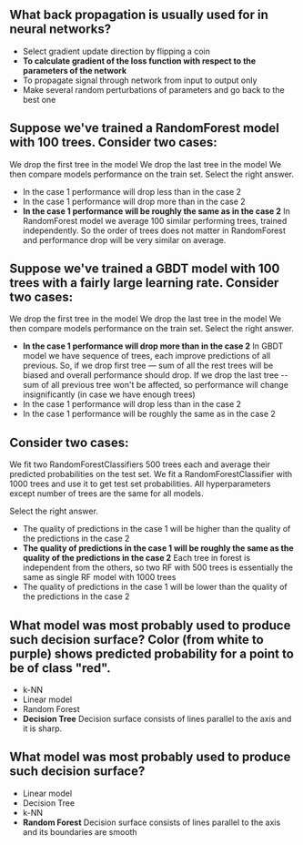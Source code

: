 ## What back propagation is usually used for in neural networks?


* Select gradient update direction by flipping a coin
* **To calculate gradient of the loss function with respect to the parameters of the network**
* To propagate signal through network from input to output only
* Make several random perturbations of parameters and go back to the best one

## Suppose we've trained a RandomForest model with 100 trees. Consider two cases:

We drop the first tree in the model
We drop the last tree in the model
We then compare models performance on the train set. Select the right answer.


* In the case 1 performance will drop less than in the case 2
* In the case 1 performance will drop more than in the case 2
* **In the case 1 performance will be roughly the same as in the case 2** In RandomForest model we average 100 similar performing trees, trained independently. So the order of trees does not matter in RandomForest and performance drop will be very similar on average.

## Suppose we've trained a GBDT model with 100 trees with a fairly large learning rate. Consider two cases:

We drop the first tree in the model
We drop the last tree in the model
We then compare models performance on the train set. Select the right answer.


* **In the case 1 performance will drop more than in the case 2** In GBDT model we have sequence of trees, each improve predictions of all previous. So, if we drop first tree — sum of all the rest trees will be biased and overall performance should drop. If we drop the last tree -- sum of all previous tree won't be affected, so performance will change insignificantly (in case we have enough trees)
* In the case 1 performance will drop less than in the case 2
* In the case 1 performance will be roughly the same as in the case 2

## Consider two cases:

We fit two RandomForestClassifiers 500 trees each and average their predicted probabilities on the test set.
We fit a RandomForestClassifier with 1000 trees and use it to get test set probabilities.
All hyperparameters except number of trees are the same for all models.

Select the right answer.


* The quality of predictions in the case 1 will be higher than the quality of the predictions in the case 2
* **The quality of predictions in the case 1 will be roughly the same as the quality of the predictions in the case 2** Each tree in forest is independent from the others, so two RF with 500 trees is essentially the same as single RF model with 1000 trees
* The quality of predictions in the case 1 will be lower than the quality of the predictions in the case 2

## What model was most probably used to produce such decision surface? Color (from white to purple) shows predicted probability for a point to be of class "red".

* k-NN
* Linear model
* Random Forest
* **Decision Tree** Decision surface consists of lines parallel to the axis and it is sharp.

## What model was most probably used to produce such decision surface?

* Linear model
* Decision Tree
* k-NN
* **Random Forest** Decision surface consists of lines parallel to the axis and its boundaries are smooth